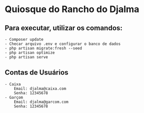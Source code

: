 # Quiosque do Rancho do Djalma

## Para executar, utilizar os comandos:
    - Composer update
    - Checar arquivo .env e configurar o banco de dados
    - php artisan migrate:fresh --seed
    - php artisan optimize
    - php artisan serve

## Contas de Usuários

    - Caixa
        Email: djalma@caixa.com
        Senha: 12345678
    - Garçom
        Email: djalma@garcom.com
        Senha: 12345678


    

